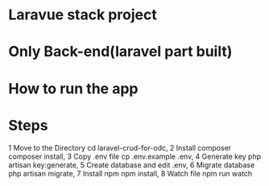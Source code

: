 # Laravue stack project

# Only Back-end(laravel part built)

# How to run the app

# Steps

1 Move to the Directory cd laravel-crud-for-odc,
2 Install composer composer install,
3 Copy .env file cp .env.example .env,
4 Generate key php artisan key:generate,
5 Create database and edit .env,
6 Migrate database php artisan migrate,
7 Install npm npm install,
8 Watch file npm run watch
